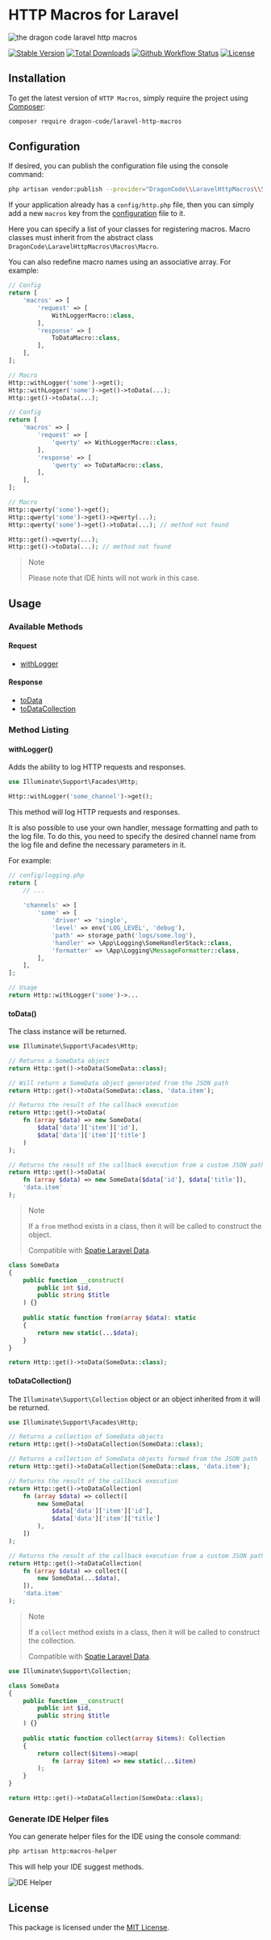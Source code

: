 # HTTP Macros for Laravel

![the dragon code laravel http macros](https://preview.dragon-code.pro/the-dragon-code/http-macros.svg?brand=laravel&mode=dark)

[![Stable Version][badge_stable]][link_packagist]
[![Total Downloads][badge_downloads]][link_packagist]
[![Github Workflow Status][badge_build]][link_build]
[![License][badge_license]][link_license]

## Installation

To get the latest version of `HTTP Macros`, simply require the project using [Composer](https://getcomposer.org):

```Bash
composer require dragon-code/laravel-http-macros
```

## Configuration

If desired, you can publish the configuration file using the console command:

```bash
php artisan vendor:publish --provider="DragonCode\\LaravelHttpMacros\\ServiceProvider"
```

If your application already has a `config/http.php` file, then you can simply add a new `macros` key from the
[configuration](config/http.php) file to it.

Here you can specify a list of your classes for registering macros.
Macro classes must inherit from the abstract class `DragonCode\LaravelHttpMacros\Macros\Macro`.

You can also redefine macro names using an associative array. For example:

```php
// Config
return [
    'macros' => [
        'request' => [
            WithLoggerMacro::class,
        ],
        'response' => [
            ToDataMacro::class,
        ],
    ],
];

// Macro
Http::withLogger('some')->get();
Http::withLogger('some')->get()->toData(...);
Http::get()->toData(...);
```
```php
// Config
return [
    'macros' => [
        'request' => [
            'qwerty' => WithLoggerMacro::class,
        ],
        'response' => [
            'qwerty' => ToDataMacro::class,
        ],
    ],
];

// Macro
Http::qwerty('some')->get();
Http::qwerty('some')->get()->qwerty(...);
Http::qwerty('some')->get()->toData(...); // method not found

Http::get()->qwerty(...);
Http::get()->toData(...); // method not found
```

> Note
>
> Please note that IDE hints will not work in this case.

## Usage

### Available Methods

#### Request

- [withLogger](#withlogger)

#### Response

- [toData](#todata)
- [toDataCollection](#todatacollection)

### Method Listing

#### withLogger()

Adds the ability to log HTTP requests and responses.

```php
use Illuminate\Support\Facades\Http;

Http::withLogger('some_channel')->get();
```

This method will log HTTP requests and responses.

It is also possible to use your own handler, message formatting and path to the log file.
To do this, you need to specify the desired channel name from the log file and define the necessary parameters in it.

For example:

```php
// config/logging.php
return [
    // ...
    
    'channels' => [
        'some' => [
            'driver' => 'single',
            'level' => env('LOG_LEVEL', 'debug'),
            'path' => storage_path('logs/some.log'),
            'handler' => \App\Logging\SomeHandlerStack::class,
            'formatter' => \App\Logging\MessageFormatter::class,
        ],
    ],
];

// Usage
return Http::withLogger('some')->...
```

#### toData()

The class instance will be returned.

```php
use Illuminate\Support\Facades\Http;

// Returns a SomeData object
return Http::get()->toData(SomeData::class);

// Will return a SomeData object generated from the JSON path
return Http::get()->toData(SomeData::class, 'data.item');

// Returns the result of the callback execution
return Http::get()->toData(
    fn (array $data) => new SomeData(
        $data['data']['item']['id'],
        $data['data']['item']['title']
    )
);

// Returns the result of the callback execution from a custom JSON path
return Http::get()->toData(
    fn (array $data) => new SomeData($data['id'], $data['title']),
    'data.item'
);
```

> Note
>
> If a `from` method exists in a class, then it will be called to construct the object.
>
> Compatible with [Spatie Laravel Data](https://spatie.be/docs/laravel-data).

```php
class SomeData
{
    public function __construct(
        public int $id,
        public string $title
    ) {}
    
    public static function from(array $data): static
    {
        return new static(...$data);
    }
}

return Http::get()->toData(SomeData::class);
```

#### toDataCollection()

The `Illuminate\Support\Collection` object or an object inherited from it will be returned.

```php
use Illuminate\Support\Facades\Http;

// Returns a collection of SomeData objects
return Http::get()->toDataCollection(SomeData::class);

// Returns a collection of SomeData objects formed from the JSON path
return Http::get()->toDataCollection(SomeData::class, 'data.item');

// Returns the result of the callback execution
return Http::get()->toDataCollection(
    fn (array $data) => collect([
        new SomeData(
            $data['data']['item']['id'],
            $data['data']['item']['title']
        ),
    ])
);

// Returns the result of the callback execution from a custom JSON path
return Http::get()->toDataCollection(
    fn (array $data) => collect([
        new SomeData(...$data),
    ]),
    'data.item'
);
```

> Note
>
> If a `collect` method exists in a class, then it will be called to construct the collection.
>
> Compatible with [Spatie Laravel Data](https://spatie.be/docs/laravel-data).

```php
use Illuminate\Support\Collection;

class SomeData
{
    public function __construct(
        public int $id,
        public string $title
    ) {}
    
    public static function collect(array $items): Collection
    {
        return collect($items)->map(
            fn (array $item) => new static(...$item)
        );
    }
}

return Http::get()->toDataCollection(SomeData::class);
```

### Generate IDE Helper files

You can generate helper files for the IDE using the console command:

```Bash
php artisan http:macros-helper
```

This will help your IDE suggest methods.

![IDE Helper](.github/images/ide-helper.png)

## License

This package is licensed under the [MIT License](LICENSE).


[badge_build]:          https://img.shields.io/github/actions/workflow/status/TheDragonCode/laravel-http-macros/phpunit.yml?style=flat-square

[badge_downloads]:      https://img.shields.io/packagist/dt/dragon-code/laravel-http-macros.svg?style=flat-square

[badge_license]:        https://img.shields.io/packagist/l/dragon-code/laravel-http-macros.svg?style=flat-square

[badge_stable]:         https://img.shields.io/github/v/release/TheDragonCode/laravel-http-macros?label=packagist&style=flat-square

[link_build]:           https://github.com/TheDragonCode/laravel-http-macros/actions

[link_license]:         LICENSE

[link_packagist]:       https://packagist.org/packages/dragon-code/laravel-http-macros
